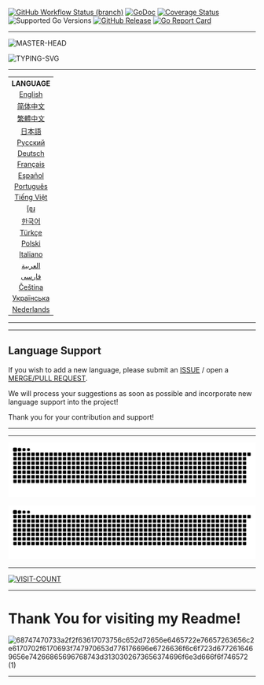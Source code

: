 [![GitHub Workflow Status (branch)](https://img.shields.io/github/actions/workflow/status/yyle88/yyle88/release.yml?branch=main&label=BUILD)](https://github.com/yyle88/yyle88/actions/workflows/release.yml?query=branch%3Amain)
[![GoDoc](https://pkg.go.dev/badge/github.com/yyle88/yyle88)](https://pkg.go.dev/github.com/yyle88/yyle88)
[![Coverage Status](https://img.shields.io/coveralls/github/yyle88/yyle88/master.svg)](https://coveralls.io/github/yyle88/yyle88?branch=main)
![Supported Go Versions](https://img.shields.io/badge/Go-1.22%2C%201.23-lightgrey.svg)
[![GitHub Release](https://img.shields.io/github/release/yyle88/yyle88.svg)](https://github.com/yyle88/yyle88/releases)
[![Go Report Card](https://goreportcard.com/badge/github.com/yyle88/yyle88)](https://goreportcard.com/report/github.com/yyle88/yyle88)

---

![MASTER-HEAD](https://user-images.githubusercontent.com/74038190/213910845-af37a709-8995-40d6-be59-724526e3c3d7.gif)

![TYPING-SVG](https://readme-typing-svg.demolab.com?font=Fira+Code&size=33&pause=1000&color=EBE912&width=999&lines=Hi+there+%F0%9F%91%8B%2C+Welcome+to+my+Page+%F0%9F%91%8B%2C+I'm+yyle88)

---

<div align="center">

<!-- 这是一个注释，它不会在渲染时显示出来，这是语言选择的起始位置 -->


<div style="text-align: center;">
<table style="margin: 0 auto; text-align: center;">
<tr><th><strong>LANGUAGE</strong></th></tr>
<tr><td><a href="README.md">English</a></td></tr>
<tr><td><a href="README.zh.md">简体中文</a></td></tr>
<tr><td><a href="locales/README.zh-Hant.md">繁體中文</a></td></tr>
<tr><td><a href="locales/README.ja.md">日本語</a></td></tr>
<tr><td><a href="locales/README.ru.md">Русский</a></td></tr>
<tr><td><a href="locales/README.de.md">Deutsch</a></td></tr>
<tr><td><a href="locales/README.fr.md">Français</a></td></tr>
<tr><td><a href="locales/README.es.md">Español</a></td></tr>
<tr><td><a href="locales/README.pt.md">Português</a></td></tr>
<tr><td><a href="locales/README.vi.md">Tiếng Việt</a></td></tr>
<tr><td><a href="locales/README.kh.md">ខ្មែរ</a></td></tr>
<tr><td><a href="locales/README.ko.md">한국어</a></td></tr>
<tr><td><a href="locales/README.tr.md">Türkçe</a></td></tr>
<tr><td><a href="locales/README.pl.md">Polski</a></td></tr>
<tr><td><a href="locales/README.it.md">Italiano</a></td></tr>
<tr><td><a href="locales/README.ar.md">العربية</a></td></tr>
<tr><td><a href="locales/README.fa.md">فارسی</a></td></tr>
<tr><td><a href="locales/README.cs.md">Čeština</a></td></tr>
<tr><td><a href="locales/README.uk.md">Українська</a></td></tr>
<tr><td><a href="locales/README.nl.md">Nederlands</a></td></tr>
</table>
</div>


<!-- 这是一个注释，它不会在渲染时显示出来，这是语言选择的终止位置 -->

</div>

---

---

## Language Support

If you wish to add a new language, please submit an [ISSUE](https://github.com/yyle88/yyle88/issues) / open a [MERGE/PULL REQUEST](https://github.com/yyle88/yyle88/pulls).

We will process your suggestions as soon as possible and incorporate new language support into the project!

Thank you for your contribution and support!

---

---

![github contribution grid snake animation](https://raw.githubusercontent.com/yyle88/yyle88/snake/github-contribution-grid-snake-dark.svg#gh-dark-mode-only)

![github contribution grid snake animation](https://raw.githubusercontent.com/yyle88/yyle88/snake/github-contribution-grid-snake.svg#gh-light-mode-only)

---

[![VISIT-COUNT](https://visitcount.itsvg.in/api?id=yyle88&label=profile-views&pretty=true)](https://visitcount.itsvg.in)

---

# Thank You for visiting my Readme!

![68747470733a2f2f63617073756c652d72656e6465722e76657263656c2e6170702f6170693f747970653d776176696e6726636f6c6f723d6772616469656e74266865696768743d3130302673656374696f6e3d666f6f746572 (1)](https://github.com/user-attachments/assets/e599b0c5-b812-4e11-908a-2bdec8c97c5f)

---

